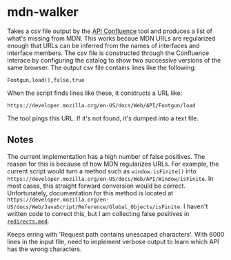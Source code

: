 # mdn-walker
Takes a csv file output by the [API Confluence](http://web-confluence.appspot.com/#!/) tool and produces a list of what's missing from MDN. This works becaue MDN URLs are regularized enough that URLs can be inferred from the names of interfaces and interface members. The csv file is constructed through the Confluence interace by configuring the catalog to show two successive versions of the same browser. The output csv file contains lines like the following:

    Footgun,load(),false,true
    
When the script finds lines like these, it constructs a URL like:

    https://developer.mozilla.org/en-US/docs/Web/API/Footgun/load

The tool pings this URL. If it's not found, it's dumped into a text file.

## Notes

The current implementation has a high number of false positives. The reason for this is because of how MDN regularizes URLs. For example, the current script would turn a method such as `window.isFinite()` into `https://developer.mozilla.org/en-US/docs/Web/API/Window/isFinite`. In most cases, this straight forward conversion would be correct. Unfortunately, documentation for this method is located at `https://developer.mozilla.org/en-US/docs/Web/JavaScript/Reference/Global_Objects/isFinite`. I haven't written code to correct this, but I am collecting false positives in [`redirects.med`](redirects.med).

Keeps erring with 'Request path contains unescaped characters'. With 6000 lines in the input file, need to implement verbose output to learn which API has the wrong characters.
